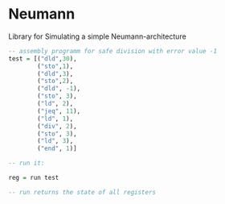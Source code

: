 # Neumann
Library for Simulating a simple Neumann-architecture

```haskell
-- assembly programm for safe division with error value -1
test = [("dld",30),
        ("sto",1),
        ("dld",3),
        ("sto",2),
        ("dld", -1),
        ("sto", 3),
        ("ld", 2),
        ("jeq", 11),
        ("ld", 1),
        ("div", 2),
        ("sto", 3),
        ("ld", 3),
        ("end", 1)]

-- run it:

reg = run test

-- run returns the state of all registers
       
```
